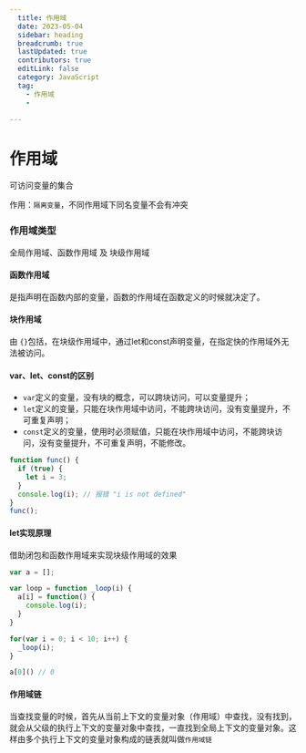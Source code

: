 ```yaml
---
  title: 作用域
  date: 2023-05-04
  sidebar: heading
  breadcrumb: true
  lastUpdated: true
  contributors: true
  editLink: false
  category: JavaScript
  tag:
    - 作用域
    - 

---
```


# 作用域

可访问变量的集合

作用：`隔离变量`，不同作用域下同名变量不会有冲突



### 作用域类型

全局作用域、函数作用域 及 块级作用域



#### 函数作用域

是指声明在函数内部的变量，函数的作用域在函数定义的时候就决定了。



#### 块作用域

由 `{}`包括，在块级作用域中，通过let和const声明变量，在指定快的作用域外无法被访问。



#### var、let、const的区别

- `var`定义的变量，没有块的概念，可以跨块访问，可以变量提升；
- `let`定义的变量，只能在块作用域中访问，不能跨块访问，没有变量提升，不可重复声明；
- `const`定义的变量，使用时必须赋值，只能在块作用域中访问，不能跨块访问，没有变量提升，不可重复声明，不能修改。

```js
function func() {
  if (true) {
    let i = 3;
  }
  console.log(i); // 报错 "i is not defined"
}
func();
```



#### let实现原理

借助闭包和函数作用域来实现块级作用域的效果

```js
var a = [];

var loop = function _loop(i) {
  a[i] = function() {
    console.log(i);
  }
}

for(var i = 0; i < 10; i++) {
  _loop(i);
}

a[0]() // 0
```



#### 作用域链

当查找变量的时候，首先从当前上下文的变量对象（作用域）中查找，没有找到，就会从父级的执行上下文的变量对象中查找，一直找到全局上下文的变量对象。这样由多个执行上下文的变量对象构成的链表就叫做`作用域链`